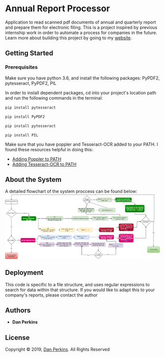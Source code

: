 # Annual Report Processor

Application to read scanned pdf documents of annual and quarterly report and prepare them for electronic filing. This is a project inspired by previous internship work in order to automate a process for companies in the future. Learn more about building this project by going to my [website](http://people.virginia.edu/~dgp3sy/python-processor.html).

## Getting Started
### Prerequisites

Make sure you have python 3.6, and install the following packages: PyPDF2, pytesseract, PyPDF2, PIL

In order to install dependent packages, cd into your project's location path and run the following commands in the terminal:
```
pip install pytesseract
```
```
pip install PyPDF2
```
```
pip install pytesseract
```
```
pip install PIL
```
Make sure that you have poppler and Tesseract-OCR added to your PATH. I found these resources helpful in doing this:
  * [Adding Poppler to PATH](https://github.com/QISKit/qiskit-terra/issues/586)
  * [Adding Tesseract-OCR to PATH](https://stackoverflow.com/questions/50951955/pytesseract-tesseractnotfound-error-tesseract-is-not-installed-or-its-not-i/53672281)
  
## About the System
A detailed flowchart of the system proccess can be found below:
<img src="https://github.com/dgp3sy/pdf_app/blob/master/Flowchart2.png">

## Deployment

This code is specific to a file structure, and uses regular expressions to search for data within that structure. If you would like to adapt this to your company's reports, please contact the author

## Authors

* **Dan Perkins**


## License

Copyright © 2019, [Dan Perkins](https://github.com/dgp3sy). All Rights Reserved

